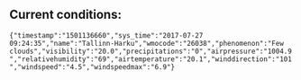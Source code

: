 ## Current conditions: 
 ``` {"timestamp":"1501136660","sys_time":"2017-07-27 09:24:35","name":"Tallinn-Harku","wmocode":"26038","phenomenon":"Few clouds","visibility":"20.0","precipitations":"0","airpressure":"1004.9","relativehumidity":"69","airtemperature":"20.1","winddirection":"101","windspeed":"4.5","windspeedmax":"6.9"} ```
